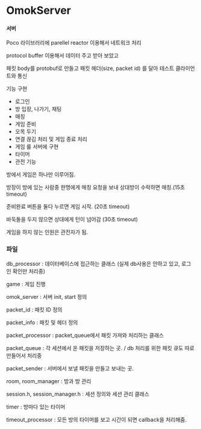 # OmokServer


#### 서버

Poco 라이브러리에 parellel reactor 이용해서 네트워크 처리

protocol buffer 이용해서 데이터 주고 받아 보았고

패킷 body를 protobuf로 만들고 패킷 헤더(size, packet id) 를 달아 테스트 클라이언트와 통신

기능 구현

- 로그인
- 방 입장, 나가기, 채팅
- 매칭
- 게임 준비
- 오목 두기
- 연결 끊김 처리 및 게임 종료 처리
- 게임 룰 서버에 구현
- 타이머
- 관전 기능

방에서 게임은 하나만 이루어짐.

방장이 방에 있는 사람중 한명에게 매칭 요청을 보내 상대방이 수락하면 매칭.(15초 timeout)

준비완료 버튼을 둘다 누르면 게임 시작. (20초 timeout)

바둑돌을 두지 않으면 상대에게 턴이 넘어감 (30초 timeout)

게임을 하지 않는 인원은 관전자가 됨.

### 파일

db_processor : 데이터베이스에 접근하는 클래스 (실제 db사용은 안하고 있고, 로그인 확인만 처리중)

game : 게임 진행

omok_server : 서버 init, start 정의

packet_id : 패킷 ID 정의

packet_info : 패킷 및 헤더 정의

packet_processor : packet_queue에서 패킷 가져와 처리하는 클래스

packet_queue : 각 세션에서 온 패킷을 저장하는 곳. / db 처리를 위한 패킷 큐도 따로 만들어서 처리중

packet_sender : 서버에서 보낼 패킷을 만들고 보내는 곳.

room, room_manager : 방과 방 관리

session.h, session_manager.h : 세션 정의와 세션 관리 클래스

timer : 방마다 있는 타이머

timeout_processor : 모든 방의 타이머를 보고 시간이 되면 callback을 처리해줌.